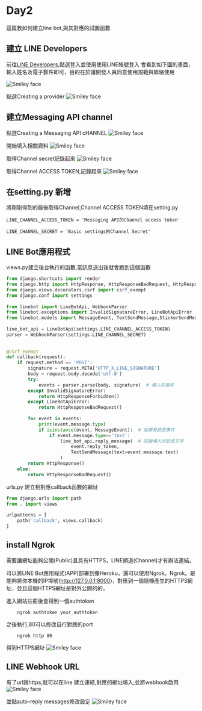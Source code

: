 # Day2 

這篇教如何建立line bot,與其對應的試圖函數


## 建立 LINE Developers

前往<a href = "https://developers.line.biz/zh-hant/">LINE Developers</a>,點選登入並使用使用LINE帳號登入
會看到如下圖的畫面，輸入姓名及電子郵件即可，目的在於讓開發人員同意使用規範與聯絡使用

<img src="1.PNG" alt="Smiley face">



點選Creating a provider
<img src="2.PNG" alt="Smiley face">
## 建立Messaging API channel

點選Creating a Messaging API cHANNEL
<img src="3.PNG" alt="Smiley face">

開始填入相關資料
<img src="4.PNG" alt="Smiley face">

取得Channel secret記錄起來
<img src="5.PNG" alt="Smiley face">

取得Channel ACCESS TOKEN,記錄起來
<img src="6.PNG" alt="Smiley face">

## 在setting.py 新增
將剛剛得到的最後取得Channel,Channel ACCESS TOKEN填在setting.py
```
LINE_CHANNEL_ACCESS_TOKEN = 'Messaging API的Channel access token'
 
LINE_CHANNEL_SECRET = 'Basic settings的Channel Secret'
```

## LINE Bot應用程式
views.py建立後台執行的函數,當訊息送出後就會跑到這個函數
```python 
from django.shortcuts import render
from django.http import HttpResponse, HttpResponseBadRequest, HttpResponseForbidden
from django.views.decorators.csrf import csrf_exempt
from django.conf import settings
 
from linebot import LineBotApi, WebhookParser
from linebot.exceptions import InvalidSignatureError, LineBotApiError
from linebot.models import MessageEvent, TextSendMessage,StickerSendMessage,ImageSendMessage
 
line_bot_api = LineBotApi(settings.LINE_CHANNEL_ACCESS_TOKEN)
parser = WebhookParser(settings.LINE_CHANNEL_SECRET)
 
 
@csrf_exempt
def callback(request): 
    if request.method == 'POST':        
        signature = request.META['HTTP_X_LINE_SIGNATURE']
        body = request.body.decode('utf-8') 
        try:
            events = parser.parse(body, signature)  # 傳入的事件
        except InvalidSignatureError:
            return HttpResponseForbidden()
        except LineBotApiError:
            return HttpResponseBadRequest()
 
        for event in events:
            print(event.message.type)
            if isinstance(event, MessageEvent):  # 如果有訊息事件
                if event.message.type=='text':  
                    line_bot_api.reply_message(  # 回復傳入的訊息文字
                        event.reply_token,                       
                        TextSendMessage(text=event.message.text)
                    )  
        return HttpResponse()
    else:
        return HttpResponseBadRequest()
```

urls.py 建立相對應callback函數的網址

```python
from django.urls import path
from . import views
 
urlpatterns = [
    path('callback', views.callback)
]

```


## install Ngrok

需要讓網址能夠公開(Public)且具有HTTPS，LINE頻道(Channel)才有辦法連結。

可以將LINE Bot應用程式(APP)部署到像Heroku，還可以使用Ngrok。Ngrok。是能夠將你本機的IP埠號(http://127.0.0.1:8000)，對應到一個隨機產生的HTTPS網址，並且這個HTTPS網址是對外公開的的，

進入網站註冊後會得到一個authtoken

```
    ngrok authtoken your_authtoken
```
之後執行,80可以修改自行對應的port
```
    ngrok http 80
```
得到HTTPS網址
<img src="12.PNG" alt="Smiley face">

## LINE Webhook URL
有了url跟https,就可以在line 建立連結,對應的網址填入,並將webhook啟用
<img src="8.PNG" alt="Smiley face">


並點auto-reply messages修改設定
<img src="11.PNG" alt="Smiley face">











